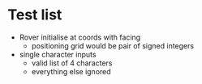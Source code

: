 # Test list

- Rover initialise at coords with facing
  - positioning grid would be pair of signed integers
- single character inputs
  - valid list of 4 characters
  - everything else ignored
